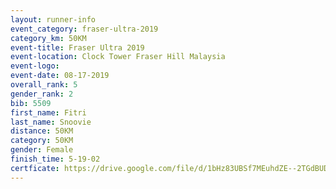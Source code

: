 ```yaml
---
layout: runner-info 
event_category: fraser-ultra-2019 
category_km: 50KM 
event-title: Fraser Ultra 2019 
event-location: Clock Tower Fraser Hill Malaysia 
event-logo: 
event-date: 08-17-2019 
overall_rank: 5
gender_rank: 2
bib: 5509
first_name: Fitri
last_name: Snoovie
distance: 50KM
category: 50KM
gender: Female
finish_time: 5-19-02
certficate: https://drive.google.com/file/d/1bHz83UBSf7MEuhdZE--2TGdBUD0OYEit/view?usp=sharing
---
```

